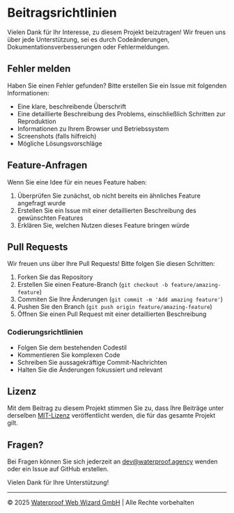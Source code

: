 # Beitragsrichtlinien

Vielen Dank für Ihr Interesse, zu diesem Projekt beizutragen! Wir freuen uns über jede Unterstützung, sei es durch Codeänderungen, Dokumentationsverbesserungen oder Fehlermeldungen.

## Fehler melden

Haben Sie einen Fehler gefunden? Bitte erstellen Sie ein Issue mit folgenden Informationen:

- Eine klare, beschreibende Überschrift
- Eine detaillierte Beschreibung des Problems, einschließlich Schritten zur Reproduktion
- Informationen zu Ihrem Browser und Betriebssystem
- Screenshots (falls hilfreich)
- Mögliche Lösungsvorschläge

## Feature-Anfragen

Wenn Sie eine Idee für ein neues Feature haben:

1. Überprüfen Sie zunächst, ob nicht bereits ein ähnliches Feature angefragt wurde
2. Erstellen Sie ein Issue mit einer detaillierten Beschreibung des gewünschten Features
3. Erklären Sie, welchen Nutzen dieses Feature bringen würde

## Pull Requests

Wir freuen uns über Ihre Pull Requests! Bitte folgen Sie diesen Schritten:

1. Forken Sie das Repository
2. Erstellen Sie einen Feature-Branch (`git checkout -b feature/amazing-feature`)
3. Commiten Sie Ihre Änderungen (`git commit -m 'Add amazing feature'`)
4. Pushen Sie den Branch (`git push origin feature/amazing-feature`)
5. Öffnen Sie einen Pull Request mit einer detaillierten Beschreibung

### Codierungsrichtlinien

- Folgen Sie dem bestehenden Codestil
- Kommentieren Sie komplexen Code
- Schreiben Sie aussagekräftige Commit-Nachrichten
- Halten Sie die Änderungen fokussiert und relevant

## Lizenz

Mit dem Beitrag zu diesem Projekt stimmen Sie zu, dass Ihre Beiträge unter derselben [MIT-Lizenz](LICENSE) veröffentlicht werden, die für das gesamte Projekt gilt.

## Fragen?

Bei Fragen können Sie sich jederzeit an [dev@waterproof.agency](mailto:dev@waterproof.agency) wenden oder ein Issue auf GitHub erstellen.

Vielen Dank für Ihre Unterstützung!

---

© 2025 [Waterproof Web Wizard GmbH](https://waterproof-web-wizard.de/) | Alle Rechte vorbehalten